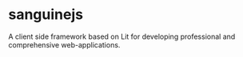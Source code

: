 # sanguinejs
A client side framework based on Lit for developing professional and comprehensive web-applications.
